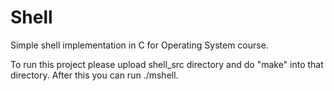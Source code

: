 # Shell
Simple shell implementation in C for Operating System course.

To run this project please upload shell_src directory and do "make" into that directory. 
After this you can run ./mshell.
